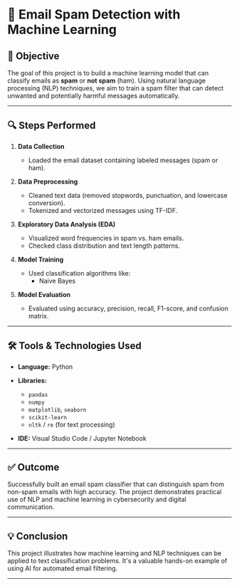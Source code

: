 # 📧 Email Spam Detection with Machine Learning

## 📌 Objective

The goal of this project is to build a machine learning model that can classify emails as **spam** or **not spam** (ham). Using natural language processing (NLP) techniques, we aim to train a spam filter that can detect unwanted and potentially harmful messages automatically.

---

## 🔍 Steps Performed

1. **Data Collection**  
   - Loaded the email dataset containing labeled messages (spam or ham).

2. **Data Preprocessing**  
   - Cleaned text data (removed stopwords, punctuation, and lowercase conversion).
   - Tokenized and vectorized messages using TF-IDF.

3. **Exploratory Data Analysis (EDA)**  
   - Visualized word frequencies in spam vs. ham emails.
   - Checked class distribution and text length patterns.

4. **Model Training**  
   - Used classification algorithms like:
     - Naive Bayes  

5. **Model Evaluation**  
   - Evaluated using accuracy, precision, recall, F1-score, and confusion matrix.

---

## 🛠️ Tools & Technologies Used

- **Language:** Python  
- **Libraries:**  
  - `pandas`  
  - `numpy`  
  - `matplotlib`, `seaborn`  
  - `scikit-learn`  
  - `nltk` / `re` (for text processing)

- **IDE:** Visual Studio Code / Jupyter Notebook

---

## ✅ Outcome

Successfully built an email spam classifier that can distinguish spam from non-spam emails with high accuracy. The project demonstrates practical use of NLP and machine learning in cybersecurity and digital communication.

---

## 💡 Conclusion

This project illustrates how machine learning and NLP techniques can be applied to text classification problems. It's a valuable hands-on example of using AI for automated email filtering.

---
